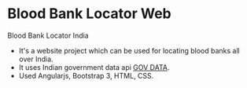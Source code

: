 # Blood Bank Locator Web
Blood Bank Locator India
- It's a website project which can be used for locating blood banks all over India.
- It uses Indian government data api [GOV DATA](https://data.gov.in/).
- Used Angularjs, Bootstrap 3, HTML, CSS.
